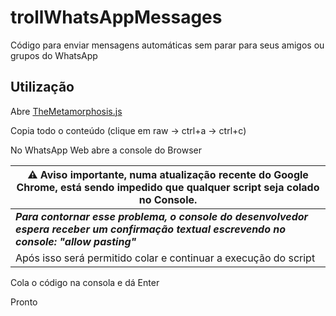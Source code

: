 # trollWhatsAppMessages

Código para enviar mensagens automáticas sem parar para seus amigos ou grupos do WhatsApp

## Utilização

Abre [TheMetamorphosis.js](https://github.com/JoaoManuelRego/trollWhatsAppMessages/blob/main/TheMetamorphosis.js)

Copia todo o conteúdo (clique em raw -> ctrl+a -> ctrl+c)

No WhatsApp Web abre a console do Browser

|  ⚠️ Aviso importante, numa atualização recente do Google Chrome, está sendo impedido que qualquer script seja colado no Console.|
|--|
|  ***Para contornar esse problema, o console do desenvolvedor espera receber um confirmação textual escrevendo no console: "allow pasting"***| 
|Após isso será permitido colar e continuar a execução do script|


Cola o código na consola e dá Enter

Pronto